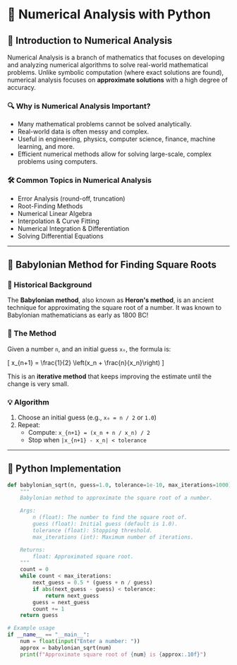 # 🧮 Numerical Analysis with Python

## 📘 Introduction to Numerical Analysis

Numerical Analysis is a branch of mathematics that focuses on developing and analyzing numerical algorithms to solve real-world mathematical problems. Unlike symbolic computation (where exact solutions are found), numerical analysis focuses on **approximate solutions** with a high degree of accuracy.

### 🔍 Why is Numerical Analysis Important?

- Many mathematical problems cannot be solved analytically.
- Real-world data is often messy and complex.
- Useful in engineering, physics, computer science, finance, machine learning, and more.
- Efficient numerical methods allow for solving large-scale, complex problems using computers.

### 🛠 Common Topics in Numerical Analysis

- Error Analysis (round-off, truncation)
- Root-Finding Methods
- Numerical Linear Algebra
- Interpolation & Curve Fitting
- Numerical Integration & Differentiation
- Solving Differential Equations

---

## 📐 Babylonian Method for Finding Square Roots

### 🏺 Historical Background

The **Babylonian method**, also known as **Heron's method**, is an ancient technique for approximating the square root of a number. It was known to Babylonian mathematicians as early as 1800 BC!

### 📏 The Method

Given a number `n`, and an initial guess `x₀`, the formula is:

\[
x_{n+1} = \frac{1}{2} \left(x_n + \frac{n}{x_n}\right)
\]

This is an **iterative method** that keeps improving the estimate until the change is very small.

### 💡 Algorithm

1. Choose an initial guess (e.g., `x₀ = n / 2` or `1.0`)
2. Repeat:
   - Compute: `x_{n+1} = (x_n + n / x_n) / 2`
   - Stop when `|x_{n+1} - x_n| < tolerance`

---

## 🐍 Python Implementation

```python
def babylonian_sqrt(n, guess=1.0, tolerance=1e-10, max_iterations=1000):
    """
    Babylonian method to approximate the square root of a number.

    Args:
        n (float): The number to find the square root of.
        guess (float): Initial guess (default is 1.0).
        tolerance (float): Stopping threshold.
        max_iterations (int): Maximum number of iterations.

    Returns:
        float: Approximated square root.
    """
    count = 0
    while count < max_iterations:
        next_guess = 0.5 * (guess + n / guess)
        if abs(next_guess - guess) < tolerance:
            return next_guess
        guess = next_guess
        count += 1
    return guess

# Example usage
if __name__ == "__main__":
    num = float(input("Enter a number: "))
    approx = babylonian_sqrt(num)
    print(f"Approximate square root of {num} is {approx:.10f}")
